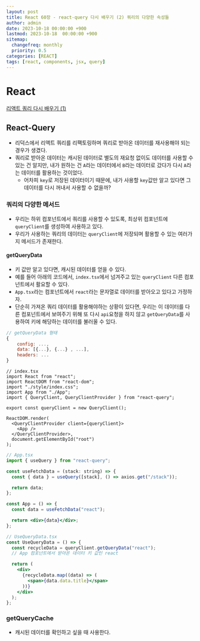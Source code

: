 ```yaml
---
layout: post
title: React 60장 - react-query 다시 배우기 (2) 쿼리의 다양한 속성들
author: admin
date: 2023-10-18 00:00:00 +900
lastmod: 2023-10-18  00:00:00 +900
sitemap:
  changefreq: monthly
  priority: 0.5
categories: [REACT]
tags: [react, components, jsx, query]
---
```


# React

[리액트 쿼리 다시 배우기 (1)](<https://choigirang.github.io/posts/01-React-Query-%EB%8B%A4%EC%8B%9C%EB%B0%B0%EC%9A%B0%EA%B8%B0(1)/>)

## React-Query

- 리덕스에서 리액트 쿼리를 리팩토링하며 쿼리로 받아온 데이터를 재사용해야 되는 경우가 생겼다.
- 쿼리로 받아온 데이터는 캐시된 데이터로 별도의 재요청 없이도 데이터를 사용할 수 있는 건 알지만, 내가 원하는 건 `A`라는 데이터에서 `B`라는 데이터로 갔다가 다시 `A`라는 데이터를 활용하는 것이었다.
  - 어차피 `key`로 저장된 데이터이기 때문에, 내가 사용할 `key`값만 알고 있다면 그 데이터를 다시 꺼내서 사용할 수 없을까?

### 쿼리의 다양한 메서드

- 우리는 하위 컴포넌트에서 쿼리를 사용할 수 있도록, 최상위 컴포넌트에 `queryClient`를 생성하여 사용하고 있다.
- 우리가 사용하는 쿼리의 데이터는 `queryClient`에 저장되며 활용할 수 있는 여러가지 메서드가 존재한다.

#### getQueryData

- 키 값만 알고 있다면, 캐시된 데이터를 얻을 수 있다.
- 예를 들어 아래의 코드에서, `index.tsx`에서 넘겨주고 있는 `queryClient` 다른 컴포넌트에서 활요할 수 있다.
- `App.tsx`라는 컴포넌트에서 `react`라는 문자열로 데이터를 받아오고 있다고 가정하자.
- 단순히 가져온 쿼리 데이터를 활용해야하는 상황이 있다면, 우리는 이 데이터를 다른 컴포넌트에서 보여주기 위해 또 다시 `api`요청을 하지 않고 `getQueryData`를 사용하여 키에 해당하는 데이터를 불러올 수 있다.

```jsx
// getQueryData 형태
{
    config: ...,
    data: [{...}, {...} , ...],
    headers: ...
}
```

```JSX
// index.tsx
import React from "react";
import ReactDOM from "react-dom";
import "./style/index.css";
import App from "./App";
import { QueryClient, QueryClientProvider } from "react-query";

export const queryClient = new QueryClient();

ReactDOM.render(
  <QueryClientProvider client={queryClient}>
    <App />
  </QueryClientProvider>,
  document.getElementById("root")
);
```

```jsx
// App.tsx
import { useQuery } from "react-query";

const useFetchData = (stack: string) => {
  const { data } = useQuery([stack], () => axios.get("/stack"));

  return data;
};

const App = () => {
  const data = useFetchData("react");

  return <div>{data}</div>;
};
```

```jsx
// UseQueryData.tsx
const UseQueryData = () => {
  const recycleData = queryClient.getQueryData("react");
  // App 컴포넌트에서 받아온 데이터 키 값인 react

  return (
    <div>
      {recycleData.map((data) => (
        <span>{data.data.title}</span>
      ))}
    </div>
  );
};
```

### getQueryCache

- 캐시된 데이터를 확인하고 싶을 때 사용한다.
